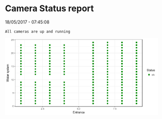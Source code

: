 Camera Status report
================
18/05/2017 - 07:45:08

    All cameras are up and running

![](camreport_files/figure-markdown_github/unnamed-chunk-2-1.png)

